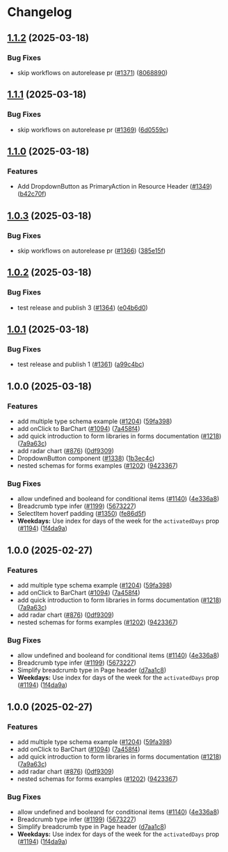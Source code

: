 # Changelog

## [1.1.2](https://github.com/factorialco/factorial-one/compare/v1.1.1...v1.1.2) (2025-03-18)


### Bug Fixes

* skip workflows on autorelease pr ([#1371](https://github.com/factorialco/factorial-one/issues/1371)) ([8068890](https://github.com/factorialco/factorial-one/commit/80688908b17264eaa11278d1d504b7512102f060))

## [1.1.1](https://github.com/factorialco/factorial-one/compare/v1.1.0...v1.1.1) (2025-03-18)


### Bug Fixes

* skip workflows on autorelease pr ([#1369](https://github.com/factorialco/factorial-one/issues/1369)) ([6d0559c](https://github.com/factorialco/factorial-one/commit/6d0559c0adf7e96a1b03b9f19e86ea05c67c7c2a))

## [1.1.0](https://github.com/factorialco/factorial-one/compare/v1.0.3...v1.1.0) (2025-03-18)


### Features

* Add DropdownButton as PrimaryAction in Resource Header ([#1349](https://github.com/factorialco/factorial-one/issues/1349)) ([b42c70f](https://github.com/factorialco/factorial-one/commit/b42c70fd967944b204765e189ff54dc3e1c47ebc))

## [1.0.3](https://github.com/factorialco/factorial-one/compare/v1.0.2...v1.0.3) (2025-03-18)


### Bug Fixes

* skip workflows on autorelease pr ([#1366](https://github.com/factorialco/factorial-one/issues/1366)) ([385e15f](https://github.com/factorialco/factorial-one/commit/385e15f8a53ac7d682d20347a8ae279825eda867))

## [1.0.2](https://github.com/factorialco/factorial-one/compare/v1.0.1...v1.0.2) (2025-03-18)


### Bug Fixes

* test release and publish 3 ([#1364](https://github.com/factorialco/factorial-one/issues/1364)) ([e04b6d0](https://github.com/factorialco/factorial-one/commit/e04b6d0d1cc036bb7b7d7405df58935defefa1aa))

## [1.0.1](https://github.com/factorialco/factorial-one/compare/v1.0.0...v1.0.1) (2025-03-18)


### Bug Fixes

* test release and publish 1 ([#1361](https://github.com/factorialco/factorial-one/issues/1361)) ([a99c4bc](https://github.com/factorialco/factorial-one/commit/a99c4bca27a468558def4c45309e2c63baf68c57))

## 1.0.0 (2025-03-18)


### Features

* add multiple type schema example ([#1204](https://github.com/factorialco/factorial-one/issues/1204)) ([59fa398](https://github.com/factorialco/factorial-one/commit/59fa398623992aa9cbb6e0afc411f7bc599a22b9))
* add onClick to BarChart ([#1094](https://github.com/factorialco/factorial-one/issues/1094)) ([7a458f4](https://github.com/factorialco/factorial-one/commit/7a458f4aa6bef94b2490b9105e6a38fe61e71805))
* add quick introduction to form libraries in forms documentation ([#1218](https://github.com/factorialco/factorial-one/issues/1218)) ([7a9a63c](https://github.com/factorialco/factorial-one/commit/7a9a63c6a65c63c64765e08a2c903c5d009fcd4d))
* add radar chart ([#876](https://github.com/factorialco/factorial-one/issues/876)) ([0df9309](https://github.com/factorialco/factorial-one/commit/0df93094fe09932827aeec6003f9bfbcdb32096a))
* DropdownButton component ([#1338](https://github.com/factorialco/factorial-one/issues/1338)) ([1b3ec4c](https://github.com/factorialco/factorial-one/commit/1b3ec4c7ab5d9d049a826fc23f679442f28de262))
* nested schemas for forms examples ([#1202](https://github.com/factorialco/factorial-one/issues/1202)) ([9423367](https://github.com/factorialco/factorial-one/commit/94233675f865433c8a4f4c11b502d942b148a2b5))


### Bug Fixes

* allow undefined and booleand for conditional items ([#1140](https://github.com/factorialco/factorial-one/issues/1140)) ([4e336a8](https://github.com/factorialco/factorial-one/commit/4e336a8aedd245da80326db1ac211a27027e4254))
* Breadcrumb type infer ([#1199](https://github.com/factorialco/factorial-one/issues/1199)) ([5673227](https://github.com/factorialco/factorial-one/commit/5673227e7c2cb2a8b3adbfa7922bf9c002345ce1))
* SelectItem hoverf padding ([#1350](https://github.com/factorialco/factorial-one/issues/1350)) ([fe86d5f](https://github.com/factorialco/factorial-one/commit/fe86d5f6dd9289cfb52b04047c12a2fff2200422))
* **Weekdays:** Use index for days of the week for the `activatedDays` prop ([#1194](https://github.com/factorialco/factorial-one/issues/1194)) ([1f4da9a](https://github.com/factorialco/factorial-one/commit/1f4da9a4e1ea907141ca587b296c228729c4f70d))

## 1.0.0 (2025-02-27)


### Features

* add multiple type schema example ([#1204](https://github.com/factorialco/factorial-one/issues/1204)) ([59fa398](https://github.com/factorialco/factorial-one/commit/59fa398623992aa9cbb6e0afc411f7bc599a22b9))
* add onClick to BarChart ([#1094](https://github.com/factorialco/factorial-one/issues/1094)) ([7a458f4](https://github.com/factorialco/factorial-one/commit/7a458f4aa6bef94b2490b9105e6a38fe61e71805))
* add quick introduction to form libraries in forms documentation ([#1218](https://github.com/factorialco/factorial-one/issues/1218)) ([7a9a63c](https://github.com/factorialco/factorial-one/commit/7a9a63c6a65c63c64765e08a2c903c5d009fcd4d))
* add radar chart ([#876](https://github.com/factorialco/factorial-one/issues/876)) ([0df9309](https://github.com/factorialco/factorial-one/commit/0df93094fe09932827aeec6003f9bfbcdb32096a))
* nested schemas for forms examples ([#1202](https://github.com/factorialco/factorial-one/issues/1202)) ([9423367](https://github.com/factorialco/factorial-one/commit/94233675f865433c8a4f4c11b502d942b148a2b5))


### Bug Fixes

* allow undefined and booleand for conditional items ([#1140](https://github.com/factorialco/factorial-one/issues/1140)) ([4e336a8](https://github.com/factorialco/factorial-one/commit/4e336a8aedd245da80326db1ac211a27027e4254))
* Breadcrumb type infer ([#1199](https://github.com/factorialco/factorial-one/issues/1199)) ([5673227](https://github.com/factorialco/factorial-one/commit/5673227e7c2cb2a8b3adbfa7922bf9c002345ce1))
* Simplify breadcrumb type in Page header ([d7aa1c8](https://github.com/factorialco/factorial-one/commit/d7aa1c81abfa4c581c3f39770c5fd456a32b1d9e))
* **Weekdays:** Use index for days of the week for the `activatedDays` prop ([#1194](https://github.com/factorialco/factorial-one/issues/1194)) ([1f4da9a](https://github.com/factorialco/factorial-one/commit/1f4da9a4e1ea907141ca587b296c228729c4f70d))

## 1.0.0 (2025-02-27)


### Features

* add multiple type schema example ([#1204](https://github.com/factorialco/factorial-one/issues/1204)) ([59fa398](https://github.com/factorialco/factorial-one/commit/59fa398623992aa9cbb6e0afc411f7bc599a22b9))
* add onClick to BarChart ([#1094](https://github.com/factorialco/factorial-one/issues/1094)) ([7a458f4](https://github.com/factorialco/factorial-one/commit/7a458f4aa6bef94b2490b9105e6a38fe61e71805))
* add quick introduction to form libraries in forms documentation ([#1218](https://github.com/factorialco/factorial-one/issues/1218)) ([7a9a63c](https://github.com/factorialco/factorial-one/commit/7a9a63c6a65c63c64765e08a2c903c5d009fcd4d))
* add radar chart ([#876](https://github.com/factorialco/factorial-one/issues/876)) ([0df9309](https://github.com/factorialco/factorial-one/commit/0df93094fe09932827aeec6003f9bfbcdb32096a))
* nested schemas for forms examples ([#1202](https://github.com/factorialco/factorial-one/issues/1202)) ([9423367](https://github.com/factorialco/factorial-one/commit/94233675f865433c8a4f4c11b502d942b148a2b5))


### Bug Fixes

* allow undefined and booleand for conditional items ([#1140](https://github.com/factorialco/factorial-one/issues/1140)) ([4e336a8](https://github.com/factorialco/factorial-one/commit/4e336a8aedd245da80326db1ac211a27027e4254))
* Breadcrumb type infer ([#1199](https://github.com/factorialco/factorial-one/issues/1199)) ([5673227](https://github.com/factorialco/factorial-one/commit/5673227e7c2cb2a8b3adbfa7922bf9c002345ce1))
* Simplify breadcrumb type in Page header ([d7aa1c8](https://github.com/factorialco/factorial-one/commit/d7aa1c81abfa4c581c3f39770c5fd456a32b1d9e))
* **Weekdays:** Use index for days of the week for the `activatedDays` prop ([#1194](https://github.com/factorialco/factorial-one/issues/1194)) ([1f4da9a](https://github.com/factorialco/factorial-one/commit/1f4da9a4e1ea907141ca587b296c228729c4f70d))
